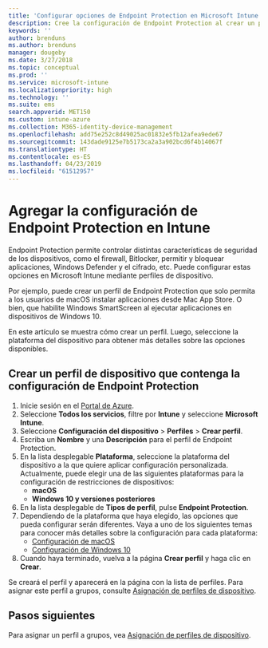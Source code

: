```yaml
---
title: 'Configurar opciones de Endpoint Protection en Microsoft Intune: Azure | Microsoft Docs'
description: Cree la configuración de Endpoint Protection al crear un perfil de dispositivo de macOS o Windows 10 en Microsoft Intune.
keywords: ''
author: brenduns
ms.author: brenduns
manager: dougeby
ms.date: 3/27/2018
ms.topic: conceptual
ms.prod: ''
ms.service: microsoft-intune
ms.localizationpriority: high
ms.technology: ''
ms.suite: ems
search.appverid: MET150
ms.custom: intune-azure
ms.collection: M365-identity-device-management
ms.openlocfilehash: add75e252c8d49025ac01832e5fb12afea9ede67
ms.sourcegitcommit: 143dade9125e7b5173ca2a3a902bcd6f4b14067f
ms.translationtype: HT
ms.contentlocale: es-ES
ms.lasthandoff: 04/23/2019
ms.locfileid: "61512957"
---
```

# <a name="add-endpoint-protection-settings-in-intune"></a>Agregar la configuración de Endpoint Protection en Intune

Endpoint Protection permite controlar distintas características de seguridad de los dispositivos, como el firewall, Bitlocker, permitir y bloquear aplicaciones, Windows Defender y el cifrado, etc. Puede configurar estas opciones en Microsoft Intune mediante perfiles de dispositivo.

Por ejemplo, puede crear un perfil de Endpoint Protection que solo permita a los usuarios de macOS instalar aplicaciones desde Mac App Store. O bien, que habilite Windows SmartScreen al ejecutar aplicaciones en dispositivos de Windows 10.

En este artículo se muestra cómo crear un perfil. Luego, seleccione la plataforma del dispositivo para obtener más detalles sobre las opciones disponibles.

## <a name="create-a-device-profile-containing-endpoint-protection-settings"></a>Crear un perfil de dispositivo que contenga la configuración de Endpoint Protection

1. Inicie sesión en el [Portal de Azure](https://portal.azure.com).
2. Seleccione **Todos los servicios**, filtre por **Intune** y seleccione **Microsoft Intune**.
3. Seleccione **Configuración del dispositivo** > **Perfiles** > **Crear perfil**.
4. Escriba un **Nombre** y una **Descripción** para el perfil de Endpoint Protection.
5. En la lista desplegable **Plataforma**, seleccione la plataforma del dispositivo a la que quiere aplicar configuración personalizada. Actualmente, puede elegir una de las siguientes plataformas para la configuración de restricciones de dispositivos:
   - **macOS**
   - **Windows 10 y versiones posteriores**
6. En la lista desplegable de **Tipos de perfil**, pulse **Endpoint Protection**. 
7. Dependiendo de la plataforma que haya elegido, las opciones que pueda configurar serán diferentes. Vaya a uno de los siguientes temas para conocer más detalles sobre la configuración para cada plataforma:
   - [Configuración de macOS](endpoint-protection-macos.md)
   - [Configuración de Windows 10](endpoint-protection-windows-10.md)
8. Cuando haya terminado, vuelva a la página **Crear perfil** y haga clic en **Crear**.

Se creará el perfil y aparecerá en la página con la lista de perfiles. Para asignar este perfil a grupos, consulte [Asignación de perfiles de dispositivo](device-profile-assign.md).

## <a name="next-steps"></a>Pasos siguientes
Para asignar un perfil a grupos, vea [Asignación de perfiles de dispositivo](device-profile-assign.md).
